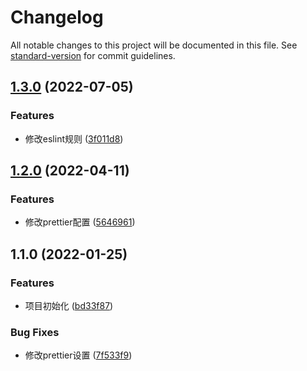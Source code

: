 # Changelog

All notable changes to this project will be documented in this file. See [standard-version](https://github.com/conventional-changelog/standard-version) for commit guidelines.

## [1.3.0](https://github.com/xz-77/verify-fabric/compare/v1.2.0...v1.3.0) (2022-07-05)


### Features

* 修改eslint规则 ([3f011d8](https://github.com/xz-77/verify-fabric/commit/3f011d8b44bf24e95cbe7d7da122292f3b32a936))

## [1.2.0](https://github.com/xz-77/verify-fabric/compare/v1.1.4...v1.2.0) (2022-04-11)


### Features

* 修改prettier配置 ([5646961](https://github.com/xz-77/verify-fabric/commit/5646961f1a10eeeb6e0c1d3e012342b16c5992cf))

## 1.1.0 (2022-01-25)


### Features

* 项目初始化 ([bd33f87](https://github.com/xz-77/verify-fabric/commit/bd33f87d09e545b4fc45abbe8830311c2b01a6a8))


### Bug Fixes

* 修改prettier设置 ([7f533f9](https://github.com/xz-77/verify-fabric/commit/7f533f9295c42a4205f5cb6bc001657e55cd2f08))
